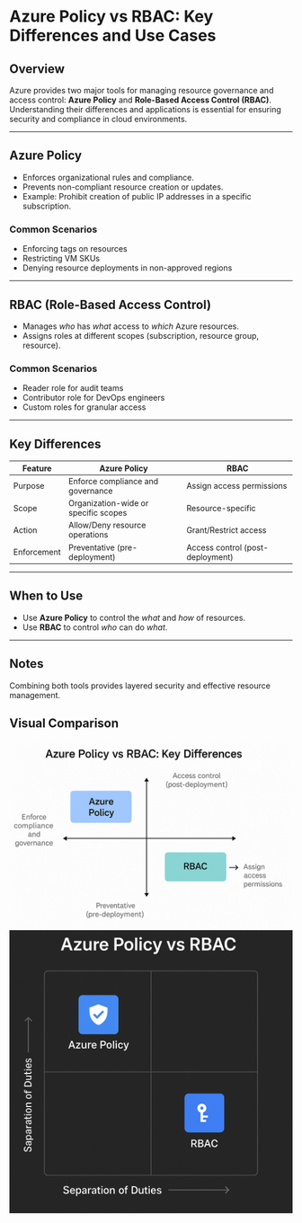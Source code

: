 # Azure Policy vs RBAC: Key Differences and Use Cases

## Overview

Azure provides two major tools for managing resource governance and access control: **Azure Policy** and **Role-Based Access Control (RBAC)**. Understanding their differences and applications is essential for ensuring security and compliance in cloud environments.

---

## Azure Policy

- Enforces organizational rules and compliance.
- Prevents non-compliant resource creation or updates.
- Example: Prohibit creation of public IP addresses in a specific subscription.

### Common Scenarios
- Enforcing tags on resources
- Restricting VM SKUs
- Denying resource deployments in non-approved regions

---

## RBAC (Role-Based Access Control)

- Manages *who* has *what* access to *which* Azure resources.
- Assigns roles at different scopes (subscription, resource group, resource).

### Common Scenarios
- Reader role for audit teams
- Contributor role for DevOps engineers
- Custom roles for granular access

---

## Key Differences

| Feature        | Azure Policy                          | RBAC                                |
|----------------|----------------------------------------|-------------------------------------|
| Purpose        | Enforce compliance and governance      | Assign access permissions           |
| Scope          | Organization-wide or specific scopes   | Resource-specific                   |
| Action         | Allow/Deny resource operations         | Grant/Restrict access               |
| Enforcement    | Preventative (pre-deployment)          | Access control (post-deployment)    |

---

## When to Use

- Use **Azure Policy** to control the *what* and *how* of resources.
- Use **RBAC** to control *who* can do *what*.

---

## Notes

Combining both tools provides layered security and effective resource management.

## Visual Comparison

![Azure Policy vs RBAC](imgs/policy_vs_rbac01.png)
![Azure Policy vs RBAC](imgs/policy_vs_rbac02.png)
